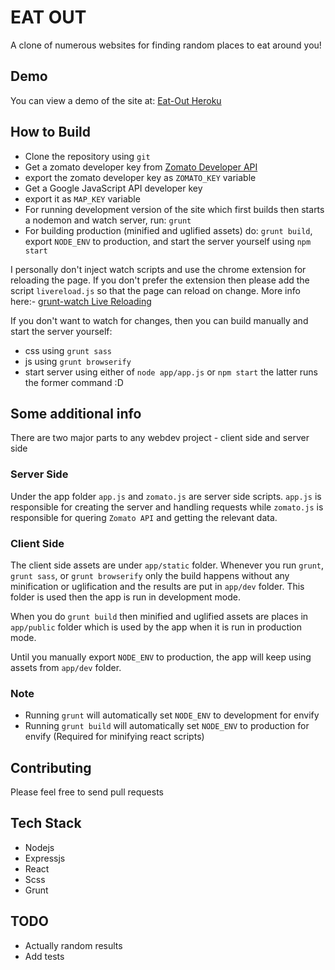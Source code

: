 EAT OUT
=======
A clone of numerous websites for finding random places to eat around you!

Demo
----
You can view a demo of the site at: [Eat-Out Heroku](http://eat-out.herokuapp.com/)

How to Build
------------
- Clone the repository using `git`
- Get a zomato developer key from [Zomato Developer API](https://developers.zomato.com/api#headline2)
- export the zomato developer key as `ZOMATO_KEY` variable
- Get a Google JavaScript API developer key
- export it as `MAP_KEY` variable
- For running development version of the site which first builds then starts a nodemon and watch server, run: `grunt`
- For building production (minified and uglified assets) do: `grunt build`, export `NODE_ENV` to production, and start the server 
yourself using `npm start`

I personally don't inject watch scripts and use the chrome extension for reloading the page. If you don't prefer the extension then 
please add the script `livereload.js` so that the page can reload on change. More info here:- 
[grunt-watch Live Reloading](https://github.com/gruntjs/grunt-contrib-watch#enabling-live-reload-in-your-html)

If you don't want to watch for changes, then you can build manually and start the server yourself:
- css using `grunt sass`
- js using `grunt browserify`
- start server using either of `node app/app.js` or `npm start` the latter runs the former command :D

Some additional info
--------------------
There are two major parts to any webdev project - client side and server side

### Server Side ###
Under the app folder `app.js` and `zomato.js` are server side scripts. `app.js` is responsible for creating the server and handling 
requests while `zomato.js` is responsible for quering `Zomato API` and getting the relevant data.

### Client Side ###
The client side assets are under `app/static` folder. Whenever you run `grunt`, `grunt sass`, or `grunt browserify` only the build happens without any minification or uglification and the results are put in `app/dev` folder. This folder is used then the app is run in
development mode.

When you do `grunt build` then minified and uglified assets are places in `app/public` folder which is used by the app when it is run
in production mode.

Until you manually export `NODE_ENV` to production, the app will keep using assets from `app/dev` folder.

### Note ###
- Running `grunt` will automatically set `NODE_ENV` to development for envify
- Running `grunt build` will automatically set `NODE_ENV` to production for envify (Required for minifying react scripts)

Contributing
------------
Please feel free to send pull requests

Tech Stack
----------
- Nodejs
- Expressjs
- React
- Scss
- Grunt

TODO
----
- Actually random results
- Add tests
